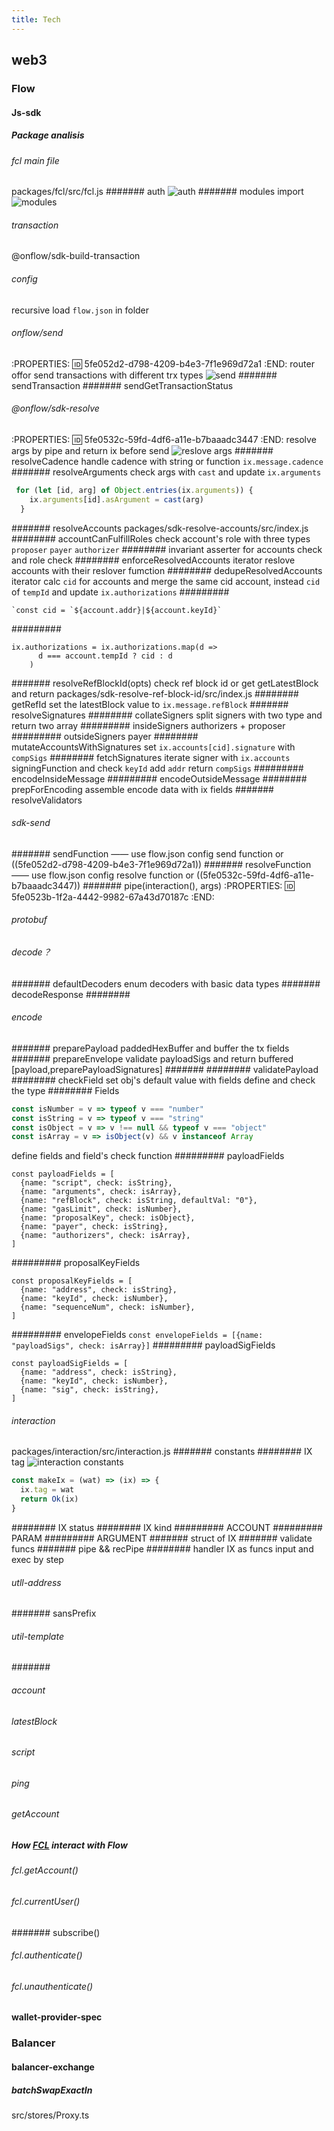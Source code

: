 ```yaml
---
title: Tech
---
```


## web3
### Flow
#### Js-sdk
##### Package analisis
###### fcl main file  
packages/fcl/src/fcl.js
####### auth
![auth](https://trello-attachments.s3.amazonaws.com/5fccc55f9c47787592af6b96/505x222/cf6ad803cccfd69501cd183bac6c4753/image.png)
####### modules import
 ![modules](https://trello-attachments.s3.amazonaws.com/5fccc55f9c47787592af6b96/577x461/98faad85fa771dfeea66278ea651a319/image.png)
###### transaction
@onflow/sdk-build-transaction
###### config
recursive load `flow.json` in folder
###### onflow/send
:PROPERTIES:
:id: 5fe052d2-d798-4209-b4e3-7f1e969d72a1
:END:
router offor send transactions with different trx types
![send](https://trello-attachments.s3.amazonaws.com/5fccc55f9c47787592af6b96/595x698/5366dc505b026b98a24eff6e4ddf47c5/image.png)
####### sendTransaction
####### sendGetTransactionStatus
###### @onflow/sdk-resolve 
:PROPERTIES:
:id: 5fe0532c-59fd-4df6-a11e-b7baaadc3447
:END:
resolve args by pipe and return ix before send 
![reslove args](https://trello-attachments.s3.amazonaws.com/5fccc55f9c47787592af6b96/453x178/ced5a8e22da1b51779d6f00b9e6b8e56/image.png)
####### resolveCadence 
handle cadence with string or function `ix.message.cadence`
####### resolveArguments
check args with `cast`  and update `ix.arguments` 
``` javascript
 for (let [id, arg] of Object.entries(ix.arguments)) {
    ix.arguments[id].asArgument = cast(arg)
  }
```
####### resolveAccounts
packages/sdk-resolve-accounts/src/index.js
######## accountCanFulfillRoles
check account's role with three types `proposer` `payer` `authorizer`
######## invariant
asserter for accounts check and role check
######## enforceResolvedAccounts
iterator reslove accounts with their reslover fumction
######## dedupeResolvedAccounts
 iterator calc `cid` for accounts and merge the same cid account, instead `cid` of `tempId` and update `ix.authorizations`
#########
```
`const cid = `${account.addr}|${account.keyId}`
```
#########
```
ix.authorizations = ix.authorizations.map(d =>
      d === account.tempId ? cid : d
    )
```
####### resolveRefBlockId(opts)
check ref block id or get getLatestBlock and return
packages/sdk-resolve-ref-block-id/src/index.js
######## getRefId
set the latestBlock  value to `ix.message.refBlock`
####### resolveSignatures
######## collateSigners
 split signers with two type and return two array
######### insideSigners
authorizers + proposer
######### outsideSigners
payer
######## mutateAccountsWithSignatures
set `ix.accounts[cid].signature` with `compSigs`
######## fetchSignatures
iterate signer with `ix.accounts` signingFunction and check `keyId` add `addr` return `compSigs`
######### encodeInsideMessage
######### encodeOutsideMessage
######## prepForEncoding
assemble encode data with ix fields
####### resolveValidators
###### sdk-send
####### sendFunction  —— use flow.json config send function or ((5fe052d2-d798-4209-b4e3-7f1e969d72a1))
####### resolveFunction —— use flow.json config resolve function or ((5fe0532c-59fd-4df6-a11e-b7baaadc3447))
####### pipe(interaction(), args)
:PROPERTIES:
:id: 5fe0523b-1f2a-4442-9982-67a43d70187c
:END:
###### protobuf
###### decode？
####### defaultDecoders
enum decoders with basic data types
####### decodeResponse
########
###### encode
####### preparePayload
paddedHexBuffer and buffer the tx fields
####### prepareEnvelope
validate payloadSigs and return buffered [payload,preparePayloadSignatures]
#######
######## validatePayload
######## checkField
set obj's default value with fields define and check the type
######## Fields
```js
const isNumber = v => typeof v === "number"
const isString = v => typeof v === "string"
const isObject = v => v !== null && typeof v === "object"
const isArray = v => isObject(v) && v instanceof Array
```
define fields and field's check function
######### payloadFields
```
const payloadFields = [
  {name: "script", check: isString},
  {name: "arguments", check: isArray},
  {name: "refBlock", check: isString, defaultVal: "0"},
  {name: "gasLimit", check: isNumber},
  {name: "proposalKey", check: isObject},
  {name: "payer", check: isString},
  {name: "authorizers", check: isArray},
]
```
######### proposalKeyFields
```
const proposalKeyFields = [
  {name: "address", check: isString},
  {name: "keyId", check: isNumber},
  {name: "sequenceNum", check: isNumber},
]
```
######### envelopeFields
`const envelopeFields = [{name: "payloadSigs", check: isArray}]`
######### payloadSigFields
```
const payloadSigFields = [
  {name: "address", check: isString},
  {name: "keyId", check: isNumber},
  {name: "sig", check: isString},
]
```
###### interaction
packages/interaction/src/interaction.js
####### constants
######## IX tag 
![interaction constants](https://trello-attachments.s3.amazonaws.com/5fccc55f9c47787592af6b96/518x340/6b86c4bfb3e65f2e000c2c649a31dd9f/image.png)

```typescript
const makeIx = (wat) => (ix) => {
  ix.tag = wat
  return Ok(ix)
}
```
######## IX status
######## IX kind
######### ACCOUNT
######### PARAM
######### ARGUMENT
####### struct of IX
####### validate funcs
####### pipe && recPipe
######## handler IX as funcs input and exec by step
###### utll-address
####### sansPrefix
###### util-template
#######
###### account
###### latestBlock
###### script
###### ping
###### getAccount
##### How [FCL](https://github.com/onflow/flow-js-sdk) interact with Flow
###### fcl.getAccount()
###### fcl.currentUser()
####### subscribe()
###### fcl.authenticate()
###### fcl.unauthenticate()
#### wallet-provider-spec
### Balancer
#### balancer-exchange
##### batchSwapExactIn
src/stores/Proxy.ts
